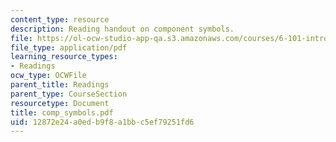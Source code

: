 ```yaml
---
content_type: resource
description: Reading handout on component symbols.
file: https://ol-ocw-studio-app-qa.s3.amazonaws.com/courses/6-101-introductory-analog-electronics-laboratory-spring-2007/12872e24a0edb9f8a1bbc5ef79251fd6_comp_symbols.pdf
file_type: application/pdf
learning_resource_types:
- Readings
ocw_type: OCWFile
parent_title: Readings
parent_type: CourseSection
resourcetype: Document
title: comp_symbols.pdf
uid: 12872e24-a0ed-b9f8-a1bb-c5ef79251fd6
---
```

